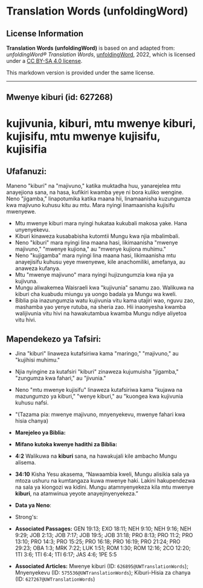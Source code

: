 # Translation Words (unfoldingWord)

## License Information

**Translation Words (unfoldingWord)** is based on and adapted from: _unfoldingWord® Translation Words_, [unfoldingWord](https://unfoldingword.org/utw), 2022, which is licensed under a [CC BY-SA 4.0 license](https://creativecommons.org/licenses/by-sa/4.0/legalcode.en).

This markdown version is provided under the same license.



--------------------------------

## Mwenye kiburi (id: 627268)

kujivunia, kiburi, mtu mwenye kiburi, kujisifu, mtu mwenye kujisifu, kujisifia
==============================================================================

Ufafanuzi:
----------

Maneno "kiburi" na "majivuno," katika muktadha huu, yanarejelea mtu anayejiona sana, na hasa, kufikiri kwamba yeye ni bora kuliko wengine. Neno "jigamba," linapotumika katika maana hii, linamaanisha kuzungumza kwa majivuno kuhusu kitu au mtu. Mara nyingi linamaanisha kujisifu mwenyewe.

* Mtu mwenye kiburi mara nyingi hukataa kukubali makosa yake. Hana unyenyekevu.
* Kiburi kinaweza kusababisha kutomtii Mungu kwa njia mbalimbali.
* Neno "kiburi" mara nyingi lina maana hasi, likimaanisha "mwenye majivuno," "mwenye kujiona," au "mwenye kujiona muhimu."
* Neno "kujigamba" mara nyingi lina maana hasi, likimaanisha mtu anayejisifu kuhusu yeye mwenyewe, kile anachomiliki, amefanya, au anaweza kufanya.
* Mtu "mwenye majivuno" mara nyingi hujizungumzia kwa njia ya kujivuna.
* Mungu aliwakemea Waisraeli kwa "kujivunia" sanamu zao. Walikuwa na kiburi cha kuabudu miungu ya uongo badala ya Mungu wa kweli.
* Biblia pia inazungumzia watu kujivunia vitu kama utajiri wao, nguvu zao, mashamba yao yenye rutuba, na sheria zao. Hii inaonyesha kwamba walijivunia vitu hivi na hawakutambua kwamba Mungu ndiye aliyetoa vitu hivi.

Mapendekezo ya Tafsiri:
-----------------------

* Jina "kiburi" linaweza kutafsiriwa kama "maringo," "majivuno," au "kujihisi muhimu."
* Njia nyingine za kutafsiri "kiburi" zinaweza kujumuisha "jigamba," "zungumza kwa fahari," au "jivunia."
* Neno "mtu mwenye kujisifu" linaweza kutafsiriwa kama "kujawa na mazungumzo ya kiburi," "wenye kiburi," au "kuongea kwa kujivunia kuhusu nafsi.
* "(Tazama pia: mwenye majivuno, mnyenyekevu, mwenye fahari kwa hisia chanya)
* **Marejeleo ya Biblia:**
* **Mifano kutoka kwenye hadithi za Biblia:**
* **4:2** Walikuwa na **kiburi** sana, na hawakujali kile ambacho Mungu alisema.
* **34:10** Kisha Yesu akasema, “Nawaambia kweli, Mungu alisikia sala ya mtoza ushuru na kumtangaza kuwa mwenye haki. Lakini hakupendezwa na sala ya kiongozi wa kidini. Mungu atamnyenyekeza kila mtu mwenye **kiburi**, na atamwinua yeyote anayejinyenyekeza.”
* **Data ya Neno**:
* Strong's:

* **Associated Passages:** GEN 19:13; EXO 18:11; NEH 9:10; NEH 9:16; NEH 9:29; JOB 2:13; JOB 7:17; JOB 19:5; JOB 31:18; PRO 8:13; PRO 11:2; PRO 13:10; PRO 14:3; PRO 15:25; PRO 16:18; PRO 16:19; PRO 21:24; PRO 29:23; OBA 1:3; MRK 7:22; LUK 1:51; ROM 1:30; ROM 12:16; 2CO 12:20; 1TI 3:6; 1TI 6:4; 1TI 6:17; JAS 4:6; 1PE 5:5
* **Associated Articles:** Mwenye kiburi (ID: `626895@UWTranslationWords`); Mnyenyekevu (ID: `575536@UWTranslationWords`); Kiburi-Hisia za chanya (ID: `627267@UWTranslationWords`)

